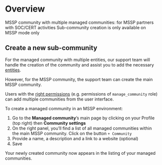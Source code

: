 # Overview

MSSP community with multiple managed communities: for MSSP partners with SOC/CERT activities
Sub-community creation is only available on MSSP mode only

## Create a new sub-community

For the managed community with multiple entities, our support team will handle the creation of the community and assist you to add the necessary [entities](https://docs.sekoia.io/xdr/features/collect/entities/). 

However, for the MSSP community, the support team can create the main MSSP community. 

Users with the [right permissions](https://docs.sekoia.io/getting_started/roles/#legacy-roles) (e.g. permissions of `manage_community` role) can add multiple communities from the user interface. 

To create a managed community in an MSSP environment:

1. Go to the **Managed community**’s main page by clicking on your Profile (top right) then **Community settings**
2. On the right panel, you’ll find a list of all managed communities within the main MSSP community. Click on the button `+ Community`
3. Provide a name, a description and a link to a website (optional) 
4. Save

Your newly created community now appears in the listing of your managed communities. 
